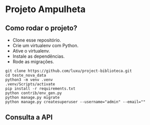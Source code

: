 # Projeto Ampulheta

## Como rodar o projeto?

* Clone esse repositório.
* Crie um virtualenv com Python.
* Ative o virtualenv.
* Instale as dependências.
* Rode as migrações.

```
git clone https://github.com/luxu/project-biblioteca.git
cd teste_nova_data
python3 -m venv .venv
.venv/Scripts/activate
pip install -r requirements.txt
python contrib/env_gen.py
python manage.py migrate
python manage.py createsuperuser --username="admin" --email=""
```

## Consulta a API
